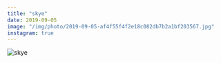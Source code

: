 ```yaml
---
title: "skye"
date: 2019-09-05
image: "/img/photo/2019-09-05-af4f55f4f2e18c082db7b2a1bf203567.jpg"
instagram: true
---
```


![skye](/img/photo/2019-09-05-af4f55f4f2e18c082db7b2a1bf203567.jpg)

